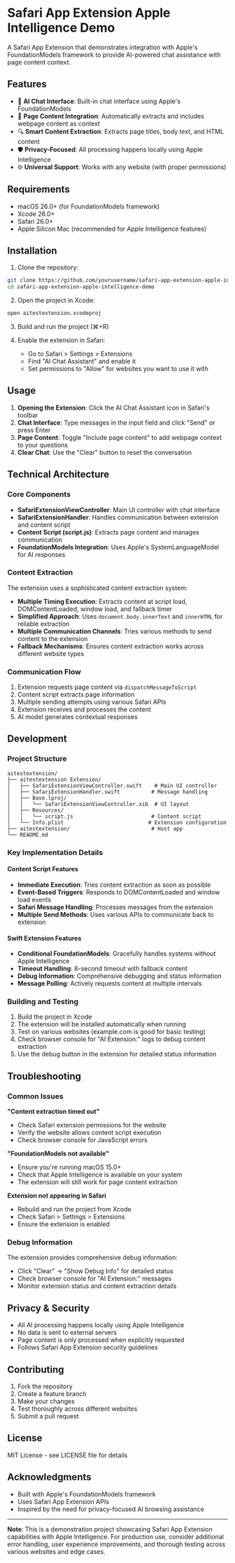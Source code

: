 # Safari App Extension Apple Intelligence Demo

A Safari App Extension that demonstrates integration with Apple's FoundationModels framework to provide AI-powered chat assistance with page content context.

## Features

- 🤖 **AI Chat Interface**: Built-in chat interface using Apple's FoundationModels
- 📄 **Page Content Integration**: Automatically extracts and includes webpage content as context
- 🔍 **Smart Content Extraction**: Extracts page titles, body text, and HTML content
- 🛡️ **Privacy-Focused**: All processing happens locally using Apple Intelligence
- 🌐 **Universal Support**: Works with any website (with proper permissions)

## Requirements

- macOS 26.0+ (for FoundationModels framework)
- Xcode 26.0+
- Safari 26.0+
- Apple Silicon Mac (recommended for Apple Intelligence features)

## Installation

1. Clone the repository:
```bash
git clone https://github.com/yourusername/safari-app-extension-apple-intelligence-demo.git
cd safari-app-extension-apple-intelligence-demo
```

2. Open the project in Xcode:
```bash
open aitestextension.xcodeproj
```

3. Build and run the project (⌘+R)

4. Enable the extension in Safari:
   - Go to Safari > Settings > Extensions
   - Find "AI Chat Assistant" and enable it
   - Set permissions to "Allow" for websites you want to use it with

## Usage

1. **Opening the Extension**: Click the AI Chat Assistant icon in Safari's toolbar
2. **Chat Interface**: Type messages in the input field and click "Send" or press Enter
3. **Page Content**: Toggle "Include page content" to add webpage context to your questions
4. **Clear Chat**: Use the "Clear" button to reset the conversation

## Technical Architecture

### Core Components

- **SafariExtensionViewController**: Main UI controller with chat interface
- **SafariExtensionHandler**: Handles communication between extension and content script
- **Content Script (script.js)**: Extracts page content and manages communication
- **FoundationModels Integration**: Uses Apple's SystemLanguageModel for AI responses

### Content Extraction

The extension uses a sophisticated content extraction system:

- **Multiple Timing Execution**: Extracts content at script load, DOMContentLoaded, window load, and fallback timer
- **Simplified Approach**: Uses `document.body.innerText` and `innerHTML` for reliable extraction
- **Multiple Communication Channels**: Tries various methods to send content to the extension
- **Fallback Mechanisms**: Ensures content extraction works across different website types

### Communication Flow

1. Extension requests page content via `dispatchMessageToScript`
2. Content script extracts page information
3. Multiple sending attempts using various Safari APIs
4. Extension receives and processes the content
5. AI model generates contextual responses

## Development

### Project Structure

```
aitestextension/
├── aitestextension Extension/
│   ├── SafariExtensionViewController.swift    # Main UI controller
│   ├── SafariExtensionHandler.swift          # Message handling
│   ├── Base.lproj/
│   │   └── SafariExtensionViewController.xib  # UI layout
│   ├── Resources/
│   │   └── script.js                         # Content script
│   └── Info.plist                           # Extension configuration
├── aitestextension/                          # Host app
└── README.md
```

### Key Implementation Details

#### Content Script Features
- **Immediate Execution**: Tries content extraction as soon as possible
- **Event-Based Triggers**: Responds to DOMContentLoaded and window load events
- **Safari Message Handling**: Processes messages from the extension
- **Multiple Send Methods**: Uses various APIs to communicate back to extension

#### Swift Extension Features
- **Conditional FoundationModels**: Gracefully handles systems without Apple Intelligence
- **Timeout Handling**: 8-second timeout with fallback content
- **Debug Information**: Comprehensive debugging and status information
- **Message Polling**: Actively requests content at multiple intervals

### Building and Testing

1. Build the project in Xcode
2. The extension will be installed automatically when running
3. Test on various websites (example.com is good for basic testing)
4. Check browser console for "AI Extension:" logs to debug content extraction
5. Use the debug button in the extension for detailed status information

## Troubleshooting

### Common Issues

**"Content extraction timed out"**
- Check Safari extension permissions for the website
- Verify the website allows content script execution
- Check browser console for JavaScript errors

**"FoundationModels not available"**
- Ensure you're running macOS 15.0+
- Check that Apple Intelligence is available on your system
- The extension will still work for page content extraction

**Extension not appearing in Safari**
- Rebuild and run the project from Xcode
- Check Safari > Settings > Extensions
- Ensure the extension is enabled

### Debug Information

The extension provides comprehensive debug information:
- Click "Clear" → "Show Debug Info" for detailed status
- Check browser console for "AI Extension:" messages
- Monitor extension status and content extraction details

## Privacy & Security

- All AI processing happens locally using Apple Intelligence
- No data is sent to external servers
- Page content is only processed when explicitly requested
- Follows Safari App Extension security guidelines

## Contributing

1. Fork the repository
2. Create a feature branch
3. Make your changes
4. Test thoroughly across different websites
5. Submit a pull request

## License

MIT License - see LICENSE file for details

## Acknowledgments

- Built with Apple's FoundationModels framework
- Uses Safari App Extension APIs
- Inspired by the need for privacy-focused AI browsing assistance

---

**Note**: This is a demonstration project showcasing Safari App Extension capabilities with Apple Intelligence. For production use, consider additional error handling, user experience improvements, and thorough testing across various websites and edge cases.
